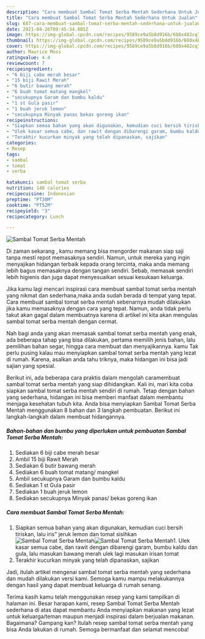 ```yaml
---
description: "Cara membuat Sambal Tomat Serba Mentah Sederhana Untuk Jualan"
title: "Cara membuat Sambal Tomat Serba Mentah Sederhana Untuk Jualan"
slug: 687-cara-membuat-sambal-tomat-serba-mentah-sederhana-untuk-jualan
date: 2021-04-26T09:45:34.805Z
image: https://img-global.cpcdn.com/recipes/9589ce9a5b8d916b/680x482cq70/sambal-tomat-serba-mentah-foto-resep-utama.jpg
thumbnail: https://img-global.cpcdn.com/recipes/9589ce9a5b8d916b/680x482cq70/sambal-tomat-serba-mentah-foto-resep-utama.jpg
cover: https://img-global.cpcdn.com/recipes/9589ce9a5b8d916b/680x482cq70/sambal-tomat-serba-mentah-foto-resep-utama.jpg
author: Maurice Moss
ratingvalue: 4.4
reviewcount: 7
recipeingredient:
- "6 biji cabe merah besar"
- "15 biji Rawit Merah"
- "6 butir bawang merah"
- "6 buah tomat matang mangkel"
- "secukupnya Garam dan bumbu kaldu"
- "1 st Gula pasir"
- "1 buah jeruk lemon"
- "secukupnya Minyak panas bekas goreng ikan"
recipeinstructions:
- "Siapkan semua bahan yang akan digunakan, kemudian cuci bersih tiriskan, lalu iris&#34; jeruk lemon dan tomat sisihkan"
- "Ulek kasar semua cabe, dan rawit dengan dibarengi garam, bumbu kaldu dan gula, lalu masukan bawang merah ulek lagi masukan irisan tomat"
- "Terakhir kucurkan minyak yang telah dipanaskan, sajikan"
categories:
- Resep
tags:
- sambal
- tomat
- serba

katakunci: sambal tomat serba 
nutrition: 148 calories
recipecuisine: Indonesian
preptime: "PT30M"
cooktime: "PT52M"
recipeyield: "3"
recipecategory: Lunch

---
```



![Sambal Tomat Serba Mentah](https://img-global.cpcdn.com/recipes/9589ce9a5b8d916b/680x482cq70/sambal-tomat-serba-mentah-foto-resep-utama.jpg)

Di zaman  sekarang , kamu memang bisa mengorder makanan siap saji tanpa mesti repot memasaknya sendiri. Namun, untuk mereka yang ingin menyajikan hidangan terbaik kepada orang tercinta, maka anda memang lebih bagus memasaknya dengan tangan sendiri. Sebab, memasak sendiri lebih higienis dan juga dapat menyesuaikan sesuai kesukaan keluarga.

Jika kamu lagi mencari inspirasi cara membuat sambal tomat serba mentah yang nikmat dan sederhana,maka anda sudah berada di tempat yang tepat. Cara membuat sambal tomat serba mentah  sebenarnya mudah dilakukan jika kamu memasaknya dengan cara yang tepat. Namun, anda tidak perlu takut akan gagal dalam membuatnya 
karena di artikel ini kita akan mengulas sambal tomat serba mentah dengan cermat.  



Nah bagi anda yang akan memasak sambal tomat serba mentah yang enak, ada beberapa tahap yang bisa dilakukan, pertama memilih jenis bahan, lalu pemilihan bahan segar, hingga cara membuat dan menyajikannya. kamu Tak perlu pusing kalau mau menyiapkan sambal tomat serba mentah yang lezat di rumah. Karena, asalkan anda  tahu triknya, maka hidangan ini bisa jadi sajian yang spesial.

Berikut ini, ada beberapa cara praktis  dalam mengolah caramembuat sambal tomat serba mentah yang siap dihidangkan. Kali ini, mari kita coba siapkan sambal tomat serba mentah sendiri di rumah. Tetap dengan bahan yang sederhana, hidangan ini bisa memberi manfaat dalam membantu menjaga kesehatan tubuh kita. Anda bisa menyiapkan Sambal Tomat Serba Mentah menggunakan 8 bahan dan 3 langkah pembuatan. Berikut ini langkah-langkah dalam membuat hidangannya.

<!--inarticleads1-->

##### Bahan-bahan dan bumbu yang diperlukan untuk pembuatan Sambal Tomat Serba Mentah:

1. Sediakan 6 biji cabe merah besar
1. Ambil 15 biji Rawit Merah
1. Sediakan 6 butir bawang merah
1. Sediakan 6 buah tomat matang/ mangkel
1. Ambil secukupnya Garam dan bumbu kaldu
1. Sediakan 1 st Gula pasir
1. Sediakan 1 buah jeruk lemon
1. Sediakan secukupnya Minyak panas/ bekas goreng ikan




<!--inarticleads2-->

##### Cara membuat Sambal Tomat Serba Mentah:

1. Siapkan semua bahan yang akan digunakan, kemudian cuci bersih tiriskan, lalu iris&#34; jeruk lemon dan tomat sisihkan
<img src="https://img-global.cpcdn.com/steps/b178e998f958c031/160x128cq70/sambal-tomat-serba-mentah-langkah-memasak-1-foto.jpg" alt="Sambal Tomat Serba Mentah"><img src="https://img-global.cpcdn.com/steps/51f31a5a5d070fe6/160x128cq70/sambal-tomat-serba-mentah-langkah-memasak-1-foto.jpg" alt="Sambal Tomat Serba Mentah">1. Ulek kasar semua cabe, dan rawit dengan dibarengi garam, bumbu kaldu dan gula, lalu masukan bawang merah ulek lagi masukan irisan tomat
1. Terakhir kucurkan minyak yang telah dipanaskan, sajikan




Jadi, itulah artikel mengenai  sambal tomat serba mentah  yang sederhana dan mudah dilakukan versi kami. Semoga kamu mampu melakukannya dengan hasil yang dapat membuat keluarga di rumah senang. 

Terima kasih kamu telah menggunakan resep yang kami tampilkan di halaman ini. Besar harapan kami, resep  Sambal Tomat Serba Mentah sederhana di atas dapat membantu Anda menyiapkan makanan yang lezat untuk keluarga/teman maupun menjadi inspirasi dalam berjualan makanan. Bagaimana? Gampang kan? Itulah resep sambal tomat serba mentah yang bisa Anda lakukan di rumah. Semoga bermanfaat dan selamat mencoba!

